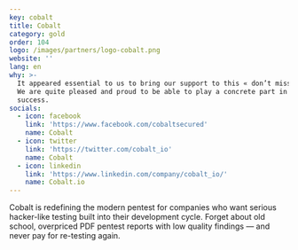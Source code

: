 ```yaml
---
key: cobalt
title: Cobalt
category: gold
order: 104
logo: /images/partners/logo-cobalt.png
website: ''
lang: en
why: >-
  It appeared essential to us to bring our support to this « don’t miss » event.
  We are quite pleased and proud to be able to play a concrete part in its
  success.  
socials:
  - icon: facebook
    link: 'https://www.facebook.com/cobaltsecured'
    name: Cobalt
  - icon: twitter
    link: 'https://twitter.com/cobalt_io'
    name: Cobalt
  - icon: linkedin
    link: 'https://www.linkedin.com/company/cobalt_io/'
    name: Cobalt.io
---
```

Cobalt is redefining the modern pentest for companies who want serious hacker-like testing built into their development cycle. Forget about old school, overpriced PDF pentest reports with low quality findings — and never pay for re-testing again.
